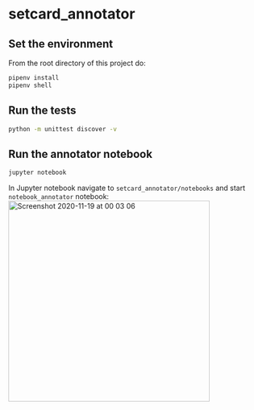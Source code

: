 # setcard_annotator

## Set the environment
From the root directory of this project do:
```bash
pipenv install
pipenv shell
```

## Run the tests 
```bash
python -m unittest discover -v
```

## Run the annotator notebook
```bash
jupyter notebook
```

In Jupyter notebook navigate to `setcard_annotator/notebooks` and start `notebook_annotator` notebook:
<img width="399" alt="Screenshot 2020-11-19 at 00 03 06" src="https://user-images.githubusercontent.com/8144090/99599190-1fae9f80-29fb-11eb-96bf-e86cac8ac8ae.png">

